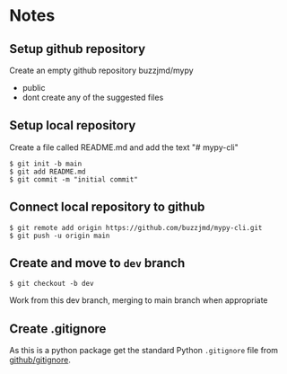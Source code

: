 # Notes

## Setup github repository

Create an empty github repository buzzjmd/mypy
* public
* dont create any of the suggested files


## Setup local repository

Create a file called README.md and add the text "# mypy-cli"

```
$ git init -b main
$ git add README.md
$ git commit -m "initial commit"
```

## Connect local repository to github

```
$ git remote add origin https://github.com/buzzjmd/mypy-cli.git
$ git push -u origin main
```

## Create and move to `dev` branch

```
$ git checkout -b dev
```
Work from this dev branch, merging to main branch when appropriate

## Create .gitignore

As this is a python package get the standard Python `.gitignore` file from [github/gitignore](https://github.com/github/gitignore/blob/master/Python.gitignore).